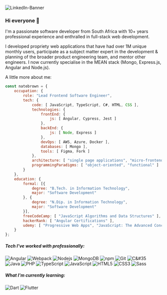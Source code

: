 ![LinkedIn-Banner](https://user-images.githubusercontent.com/31903179/190400468-25eb84f4-70e6-4e83-ade5-d854d9a60ddf.jpeg)

### Hi everyone 👋

I'm a passionate software developer from South Africa with 10+ years professional experience and enthralled in full-stack web development.

I developed propriety web applications that have had over 1M unique monthly users, participate as a subject matter expert in the development & planning of the broader product engineering team, and mentor other engineers. I now currently specialise in the MEAN stack (Mongo, Express.js, Angular and Node.js).

A little more about me:

```javascript
const natebrown = {
    occupation: {
        role: "Lead Frontend Software Engineer",
        tech: {
            code: [ JavaScript, TypeScript, C#, HTML, CSS ],
            technologies: {
                frontEnd: {
                    js: [ Angular, Cypress, Jest ]
                },
                backEnd: {
                    js: [ Node, Express ]
                },
                devOps: [ AWS, Azure, Docker ],
                databases: [ Mongo ],
                tools: [ Figma, Fork ]
            },
            architecture: [ "single page applications", "micro-frontends", "backend-for-frontend" ],
            programmingParadigms: [ "object-oriented", "functional" ]
        }
    },
    education: {
        formal: [{
            degree: "B.Tech. in Information Technology",
            major: "Software Development"
        }, {
            degree: "N.Dip. in Information Technology",
            major: "Software Development"
        }],
        freeCodeCamp: [ "JavaScript Algorithms and Data Structures" ],
        hackerRank: [ "Angular Certifications" ],
        udemy: [ "Progressive Web Apps", "JavaScript: The Advanced Concepts" ]
    }
};
```

##### Tech I've worked with professionally:

![Angular](https://img.shields.io/badge/Angular-DD0031?style=for-the-badge&logo=angular&logoColor=white)
![Webpack](https://img.shields.io/badge/Webpack-8DD6F9?style=for-the-badge&logo=webpack&logoColor=white)
![Nodejs](https://img.shields.io/badge/Nodejs-DD0031?style=for-the-badge&logo=Node.js&logoColor=white)
![MongoDB](https://img.shields.io/badge/MongoDB-13aa52?style=for-the-badge&logo=mongodb&logoColor=white)
![npm](https://img.shields.io/badge/npm-%23323330.svg?style=for-the-badge&logo=npm&logoColor=white)
![Git](https://img.shields.io/badge/Git-F05032?style=for-the-badge&logo=git&logoColor=white)
![C&#35](https://img.shields.io/badge/CSharp-13aa52?style=for-the-badge&logo=csharp&logoColor=white)
![Java](https://img.shields.io/badge/Java-5382a1?style=for-the-badge&logo=java&logoColor=white)
![PHP](https://img.shields.io/badge/PHP-232531?style=for-the-badge&logo=php&logoColor=8993be)
![TypeScript](https://img.shields.io/badge/TypeScript-007ACC?style=for-the-badge&logo=typescript&logoColor=white)
![JavaScript](https://img.shields.io/badge/javascript-%23323330.svg?style=for-the-badge&logo=javascript&logoColor=%23F7DF1E)
![HTML5](https://img.shields.io/badge/HTML5-E34F26?style=for-the-badge&logo=html5&logoColor=white)
![CSS3](https://img.shields.io/badge/CSS3-E34F26?style=for-the-badge&logo=css3&logoColor=white)
![Sass](https://img.shields.io/badge/Sass-CC6699?style=for-the-badge&logo=sass&logoColor=white)

##### What I'm currently learning:

![Dart](https://img.shields.io/badge/dart-%230175C2.svg?style=for-the-badge&logo=dart&logoColor=white)
![Flutter](https://img.shields.io/badge/Flutter-%2302569B.svg?style=for-the-badge&logo=Flutter&logoColor=white)
